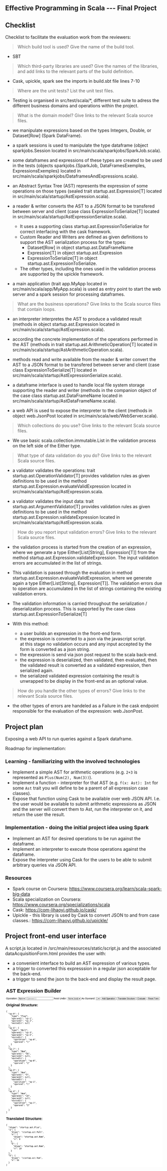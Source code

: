Effective Programming in Scala --- Final Project
------------------------------------------------

## Checklist

Checklist to facilitate the evaluation work from the reviewers:

> Which build tool is used? Give the name of the build tool.

- SBT  

> Which third-party libraries are used? Give the names of the libraries, and 
  add links to the relevant parts of the build definition.

- Cask, upickle, spark see the imports in build.sbt file lines 7-10  

> Where are the unit tests? List the unit test files.

- Testing is organised in src/test/scala/*, different test suite to adress the different business domains and operations within the project.  

> What is the domain model? Give links to the relevant Scala source files. 

- we manipulate expressions based on the types Integers, Double, or Dataset[Row] (Spark DataFrame).  

- a spark sessions is used to manipulate the type dataframe (object sparkjobs.Session located in src/main/scala/sparkjobs/SparkJob.scala). 

- some dataframes and expressions of these types are created to be used in the tests (objects sparkjobs.{SparkJob, DataFramesExemples, ExpressionsExemples} located in src/main/scala/sparkjobs/DataframesAndExpressions.scala).  

- an Abstract Syntax Tree (AST) represents the expression of some operations on those types (sealed trait startup.ast.Expression[T] located in src/main/scala/startup/AstExpression.scala).    

- a reader & writer converts the AST to a JSON format to be transfered between server and client (case class ExpressionToSerialize[T] located in src/main/scala/startup/AstExpressionSerialize.scala).
  - It uses a supporting class startup.ast.ExpressionToSerialize for correct interfacing with the cask framework.
  - Custom Reader and Writers are defined as given definitions to support the AST serialization process for the types:  
    - Dataset[Row] in object startup.ast.DataFrameName  
    - Expression[T] in object startup.ast.Expression
    - ExpressionToSerialize[T] in object startup.ast.ExpressionToSerialize.  
  - The other types, including the ones used in the validation process are supported by the upickle framework.

- a main application (trait app.MyApp located in src/main/scala/app/MyApp.scala) is used as entry point to start the web server and a spark session for processing dataframes. 


> What are the business operations? Give links to the Scala source files 
  that contain loops.

- an interpreter interpretes the AST to produce a validated result (methods in object startup.ast.Expression located in src/main/scala/startup/AstExpression.scala).

- according the concrete implementation of the operations performed in the AST (methods in trait startup.ast.ArithmeticOperation[T] located in src/main/scala/startup/AstArithmeticOperation.scala). 
  
- methods read and write available from the reader & writer convert the AST to a JSON format to be transfered between server and client (case class ExpressionToSerialize[T] located in src/main/scala/startup/AstExpressionSerialize.scala).

- a dataframe interface is used to handle local file system storage supporting the reader and writer (methods in the companion object of the case class startup.ast.DataFrameName located in src/main/scala/startup/AstDataFrameName.scala).    

- a web API is used to expose the interpreter to the client (methods in object web.JsonPost located in src/main/scala/web/WebServer.scala).


> Which collections do you use? Give links to the relevant Scala source files.

- We use basic scala.collection.immutable.List in the validation process on the left side of the Either type.  

> What type of data validation do you do? Give links to the relevant Scala 
  source files.

- a validator validates the operations: trait startup.ast.OperationValidator[T] provides validation rules as given definitions to be used in the method startup.ast.Expression.evaluateValidExpression located in src/main/scala/startup/AstExpression.scala.  

- a validator validates the input data: trait startup.ast.ArgumentValidator[T] provides validation rules as given definitions to be used in the method startup.ast.Expression.validateExpression located in src/main/scala/startup/AstExpression.scala.   

> How do you report input validation errors? Give links to the relevant 
  Scala source files.

- the validation process is started from the creation of an expression, where we generate a type Either[List[String], Expression[T]] from the method startup.ast.Expression.validateExpression. The input validation errors are accumulated in the list of strings.   

- This validation is passed through the evaluation in method startup.ast.Expression.evaluateValidExpression, where we generate again a type Either[List[String], Expression[T]]. The validation errors due to operation are accumulated in the list of strings containing the existing validation errors.  

- The validation information is carried throughout the serialization / deserialization process. This is supported by the case class startup.ast.ExpressionToSerialize[T]

- With this method:
  - a user builds an expression in the front-end form.  
  - the expression is converted to a json via the javascript script.  
    at this stage no validation occurs and any input accepted by the form is converted as a json string.  
  - the expression is send via json post request to the scala back-end.  
  - the expression is deserialized, then validated, then evaluated, then the validated result is converted as a validated expression, then serialized again.  
  - the serialized validated expression containing the result is unwrapped to be display in the front-end as an optional value.  

> How do you handle the other types of errors? Give links to the relevant 
  Scala source files.

- the other types of errors are handeled as a Failure in the cask endpoint responsible for the evaluation of the expression: web.JsonPost.  


## Project plan

Exposing a web API to run queries against a Spark dataframe.  

Roadmap for implementation:  

### Learning - familiarizing with the involved technologies

- Implement a simple AST for arithmetic operations (e.g. `2+3` is represented as `Plus(Num(2), Num(3))`).  
- Implement a function - interpreter for that AST (e.g. `f(x: Ast): Int` for some `Ast` trait you will define to be a parent of all expression case classes).  
- Expose that function using Cask to be available over web JSON API. I.e. the user would be available to submit arithmetic expressions as JSON and the server will convert them to Ast, run the interpreter on it, and return the user the result.  

### Implementation - doing the initial project idea using Spark

- Implement an AST for desired operations to be run against the dataframe.  
- Implement an interpreter to execute those operations against the dataframe.  
- Expose the interpreter using Cask for the users to be able to submit arbitrary queries via JSON API.  

### Resources

- Spark course on Coursera: https://www.coursera.org/learn/scala-spark-big-data
- Scala specialization on Coursera: https://www.coursera.org/specializations/scala
- Cask: https://com-lihaoyi.github.io/cask/
- Upickle - this library is used by Cask to convert JSON to and from case classes.: https://com-lihaoyi.github.io/upickle/

## Project front-end user interface

A script.js located in /src/main/resources/static/script.js and the associated dataAcquisitionForm.html provides the user with:  
- a convenient interface to build an AST expression of various types.  
- a trigger to converted this expresssion in a regular json acceptable for the back-end.  
- a trigger to send the json to the back-end and display the result page.  

![Alt text](/src/main/resources/astExpressionBuilder.png?raw=true "AST Expression Builder")
